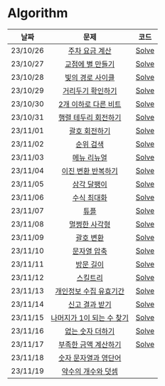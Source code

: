# Algorithm

|**날짜**|**문제**|**코드**|
|:-----:|:-----:|:-----:|
|23/10/26| [주차 요금 계산](https://school.programmers.co.kr/learn/courses/30/lessons/92341) | <a href="PS/주차 요금 계산.md">Solve</a> |
|23/10/27| [교점에 별 만들기](https://school.programmers.co.kr/learn/courses/30/lessons/87377) | <a href="PS/교점에 별 만들기.md">Solve</a> |
|23/10/28| [빛의 경로 사이클](https://school.programmers.co.kr/learn/courses/30/lessons/86052) | <a href="PS/빛의 경로 사이클.md">Solve</a> |
|23/10/29| [거리두기 확인하기](https://school.programmers.co.kr/learn/courses/30/lessons/81302) | <a href="PS/거리두기 확인하기.md">Solve</a> |
|23/10/30| [2개 이하로 다른 비트](https://school.programmers.co.kr/learn/courses/30/lessons/77885) | <a href="PS/2개 이하로 다른 비트.md">Solve</a> |
|23/10/31| [행렬 테두리 회전하기](https://school.programmers.co.kr/learn/courses/30/lessons/77485) | <a href="PS/행렬 테두리 회전하기.md">Solve</a> |
|23/11/01| [괄호 회전하기](https://school.programmers.co.kr/learn/courses/30/lessons/76502) | <a href="PS/괄호 회전하기.md">Solve</a> |
|23/11/02| [순위 검색](https://school.programmers.co.kr/learn/courses/30/lessons/72412) | <a href="PS/순위 검색.md">Solve</a> |
|23/11/03| [메뉴 리뉴얼](https://school.programmers.co.kr/learn/courses/30/lessons/72411) | <a href="PS/메뉴 리뉴얼.md">Solve</a> |
|23/11/04| [이진 변환 반복하기](https://school.programmers.co.kr/learn/courses/30/lessons/70129) | <a href="PS/이진 변환 반복하기.md">Solve</a> |
|23/11/05| [삼각 달팽이](https://school.programmers.co.kr/learn/courses/30/lessons/68645) | <a href="PS/삼각 달팽이.md">Solve</a> |
|23/11/06| [수식 최대화](https://school.programmers.co.kr/learn/courses/30/lessons/67257) | <a href="PS/수식 최대화.md">Solve</a> |
|23/11/07| [튜플](https://school.programmers.co.kr/learn/courses/30/lessons/64065) | <a href="PS/튜플.md">Solve</a> |
|23/11/08| [멀쩡한 사각형](https://school.programmers.co.kr/learn/courses/30/lessons/62048) | <a href="PS/멀쩡한 사각형.md">Solve</a> |
|23/11/09| [괄호 변환](https://school.programmers.co.kr/learn/courses/30/lessons/60058) | <a href="PS/괄호 변환.md">Solve</a> |
|23/11/10| [문자열 압축](https://school.programmers.co.kr/learn/courses/30/lessons/60057) | <a href="PS/문자열 압축.md">Solve</a> |
|23/11/11| [방문 길이](https://school.programmers.co.kr/learn/courses/30/lessons/49994) | <a href="PS/방문 길이.md">Solve</a> |
|23/11/12| [스킬트리](https://school.programmers.co.kr/learn/courses/30/lessons/49993) | <a href="PS/스킬트리.md">Solve</a> |
|23/11/13| [개인정보 수집 유효기간](https://school.programmers.co.kr/learn/courses/30/lessons/150370) | <a href="PS/개인정보 수집 유효기간.md">Solve</a> |
|23/11/14| [신고 결과 받기](https://school.programmers.co.kr/learn/courses/30/lessons/92334) | <a href="PS/신고 결과 받기.md">Solve</a> |
|23/11/15| [나머지가 1이 되는 수 찾기](https://school.programmers.co.kr/learn/courses/30/lessons/87389) | <a href="PS/나머지가 1이 되는 수 찾기.md">Solve</a> |
|23/11/16| [없는 숫자 더하기](https://school.programmers.co.kr/learn/courses/30/lessons/86051) | <a href="PS/없는 숫자 더하기.md">Solve</a> |
|23/11/17| [부족한 금액 계산하기](https://school.programmers.co.kr/learn/courses/30/lessons/82612) | <a href="PS/부족한 금액 계산하기.md">Solve</a> |
|23/11/18| [숫자 문자열과 영단어](https://school.programmers.co.kr/learn/courses/30/lessons/81301) |  |
|23/11/19| [약수의 개수와 덧셈](https://school.programmers.co.kr/learn/courses/30/lessons/77884) |  |


